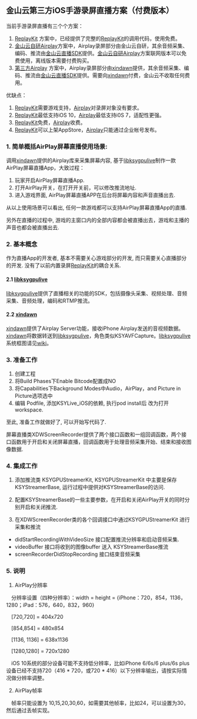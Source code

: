 ## 金山云第三方iOS手游录屏直播方案（付费版本）

当前手游录屏直播有三个个方案：
1. [ReplayKit][ReplayKit] 方案中，已经提供了完整的[ReplayKit][ReplayKit]的调用代码，使用免费。
1. [金山云自研Airplay][KSYAirStreamKit]方案中，Airplay录屏部分由金山云自研，其余音频采集、编码、推流由[金山云直播SDK][libksygpulive]提供。[金山云自研Airplay][KSYAirStreamKit]方案联网版本可以免费使用，离线版本需要付费购买。
1. [第三方Airplay][Airplay] 方案中，Airplay录屏部分由[xindawn][xindawn]提供，其余音频采集、编码、推流由[金山云直播SDK][libksygpulive]提供。需要向[xindawn][xindawn]付费，金山云不收取任何费用。

优缺点：
1. [ReplayKit][ReplayKit]需要游戏支持，[Airplay][Airplay]对录屏对象没有要求。
1. [ReplayKit][ReplayKit]最低支持iOS 10，[Airplay][Airplay]最低支持i0S 7，适配性更强。
1. [ReplayKit][ReplayKit]免费，[Airplay][Airplay]收费。
1. [ReplayKit][ReplayKit]可以上架AppStore，[Airplay][Airplay]只能通过企业帐号发布。

### 1. 简单概括AirPlay屏幕直播使用场景:
调用[xindawn][xindawn]提供的Airplay库来采集屏幕内容, 基于[libksygpulive][libksygpulive]制作一款AirPlay屏幕直播App，大致过程：

1. 玩家开启AirPlay屏幕直播App. 
2. 打开AirPlay开关，在打开开关前，可以修改推流地址.
3. 进入游戏界面, AirPlay屏幕直播APP在后台将屏幕内容和声音直播出去.

从以上使用场景可以看出, 任何一款游戏都可以支持AirPlay屏幕直播App的直播.

另外在直播的过程中, 游戏的主窗口内的全部内容都会被直播出去，游戏和主播的声音也都会被直播出去.

### 2. 基本概念
作为直播App的开发者, 基本不需要关心游戏部分的开发, 而只需要关心直播部分的开发. 没有了以前内置录屏[ReplayKit][ReplayKit]的耦合关系.

#### 2.1 [libksygpulive][libksygpulive]
[libksygpulive][libksygpulive]提供了直播相关的功能的SDK，包括摄像头采集、视频处理、音频采集、音频处理，编码和RTMP推流。

#### 2.2 [xindawn][xindawn]
[xindawn][xindawn]提供了Airplay Server功能，接收iPhone Airplay发送的音视频数据。[xindawn][xindawn]将数据转送到[libksygpulive][libksygpulive]，角色类似KSYAVFCapture。[libksygpulive][libksygpulive]系统框图请见[wiki](https://github.com/ksvc/KSYLive_iOS/wiki)。

### 3. 准备工作
1. 创建工程
2. 将Build Phases下Enable Bitcode配置成NO
3. 将Capabilities下Background Modes中Audio，AirPlay，and Picture in Picture选项选中
4. 编辑 Podfile, 添加KSYLive_iOS的依赖, 执行pod install后 改为打开 workspace.

至此, 准备工作就做好了, 可以开始写代码了. 

屏幕直播类XDWScreenRecorder提供了两个接口函数和一组回调函数，两个接口函数用于开启和关闭屏幕直播，回调函数用于处理音频采集开始、结束和接收图像数据.

### 4. 集成工作

1. 添加推流类 KSYGPUStreamerKit, KSYGPUStreamerKit 中主要是保存 KSYStreamerBase, 运行过程中提供对KSYStreamerBase的访问.

2. 配置KSYStreamerBase的一些主要参数，在开启和关闭AirPlay开关的同时分别开启和关闭推流.

3. 在XDWScreenRecorder类的各个回调接口中通过KSYGPUStreamerKit 进行采集和推流

* didStartRecordingWithVideoSize 接口配置推流分辨率和启动音频采集.
* videoBuffer 接口将收到的图像buffer 送入 KSYStreamerBase推流
* screenRecorderDidStopRecording 接口结束音频采集

### 5. 说明

1. AirPlay分辨率

&emsp;分辨率设置（四种分辨率）：width = height = {iPhone：720，854，1136，1280；iPad：576，640，832，960}

&emsp;[720,720]    = 404x720

&emsp;[854,854]    = 480x854

&emsp;[1136, 1136] = 638x1136

&emsp;[1280,1280] =  720x1280

&emsp;iOS 10系统的部分设备可能不支持低分辨率，比如iPhone 6/6s/6 plus/6s plus设备已经不支持720（416 * 720，或720 * 416）以下分辨率输出，请按实际情况做分辨率调整。

2. AirPlay帧率

&emsp;帧率只能设置为 10,15,20,30,60，如需要其他帧率，比如24，可以设置为30，然后通过丢帧实现。

[xindawn]:http://xindawn.com/
[libksygpulive]:https://github.com/ksvc/KSYLive_iOS
[ReplayKit]:https://github.com/ksvc/KSYDiversityLive_iOS/tree/master/KSYReplayKit
[Airplay]:https://github.com/ksvc/KSYDiversityLive_iOS/edit/master/KSYAirPlayDemo
[KSYAirStreamKit]:https://github.com/ksvc/KSYAirStreamer_iOS

